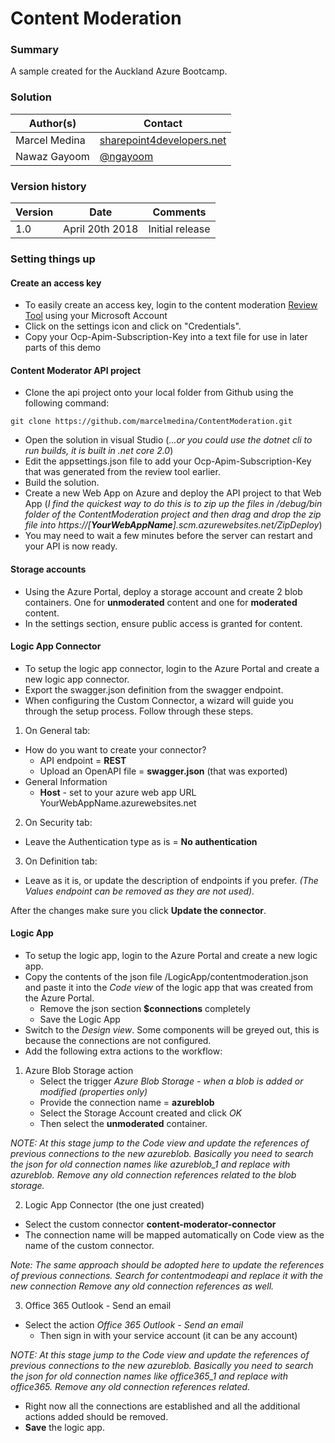 # Content Moderation

### Summary ###
A sample created for the Auckland Azure Bootcamp.

### Solution ###
Author(s) | Contact
-----------|--------
Marcel Medina | [sharepoint4developers.net](http://sharepoint4developers.net)
Nawaz Gayoom | [@ngayoom](https://twitter.com/ngayoom)

### Version history ###
Version  | Date | Comments
---------| -----| --------
1.0  | April 20th 2018 | Initial release

### Setting things up ###
#### Create an access key ####
- To easily create an access key, login to the content moderation [Review Tool](https://contentmoderator.cognitive.microsoft.com/) using your Microsoft Account
- Click on the settings icon and click on "Credentials".
- Copy your Ocp-Apim-Subscription-Key into a text file for use in later parts of this demo
#### Content Moderator API project ####
- Clone the api project onto your local folder from Github using the following command:
```
git clone https://github.com/marcelmedina/ContentModeration.git
```
- Open the solution in visual Studio (*...or you could use the dotnet cli to run builds, it is built in .net core 2.0*)
- Edit the appsettings.json file to add your Ocp-Apim-Subscription-Key that was generated from the review tool earlier.
- Build the solution.
- Create a new Web App on Azure and deploy the API project to that Web App (*I find the quickest way to do this is to zip up the files in /debug/bin folder of the ContentModeration project and then drag and drop the zip file into https://[**YourWebAppName**].scm.azurewebsites.net/ZipDeploy*)
- You may need to wait a few minutes before the server can restart and your API is now ready.
#### Storage accounts ####
- Using the Azure Portal, deploy a storage account and create 2 blob containers. One for **unmoderated** content and one for **moderated** content.
- In the settings section, ensure public access is granted for content.
#### Logic App Connector ####
- To setup the logic app connector, login to the Azure Portal and create a new logic app connector.
- Export the swagger.json definition from the swagger endpoint.
- When configuring the Custom Connector, a wizard will guide you through the setup process. Follow through these steps.
1. On General tab:
- How do you want to create your connector?
	* API endpoint = **REST**
	* Upload an OpenAPI file = **swagger.json** (that was exported)
- General Information
	* **Host** - set to your azure web app URL 
	YourWebAppName.azurewebsites.net
2. On Security tab:
- Leave the Authentication type as is = **No authentication**
3. On Definition tab:
- Leave as it is, or update the description of endpoints if you prefer. 
*(The Values endpoint can be removed as they are not used).*

After the changes make sure you click **Update the connector**.
#### Logic App ####
- To setup the logic app, login to the Azure Portal and create a new logic app.
- Copy the contents of the json file /LogicApp/contentmoderation.json and paste it into the *Code view* of the logic app that was created from the Azure Portal.
	* Remove the json section **$connections** completely
	* Save the Logic App
- Switch to the *Design view*. Some components will be greyed out, this is because the connections are not configured.
- Add the following extra actions to the workflow:
1. Azure Blob Storage action
	* Select the trigger *Azure Blob Storage - when a blob is added or modified (properties only)*
	* Provide the connection name = **azureblob**
	* Select the Storage Account created and click *OK*
	* Then select the **unmoderated** container.

*NOTE: At this stage jump to the Code view and update the references of previous connections to the new azureblob. Basically you need to search the json for old connection names like azureblob_1 and replace with azureblob.*
*Remove any old connection references related to the blob storage.*

2. Logic App Connector (the one just created)
* Select the custom connector **content-moderator-connector**
* The connection name will be mapped automatically on Code view as the name of the custom connector.

*Note: The same approach should be adopted here to update the references of previous connections. Search for contentmodeapi and replace it with the new connection*
*Remove any old connection references as well.*

3. Office 365 Outlook - Send an email
* Select the action *Office 365 Outlook - Send an email*
	* Then sign in with your service account (it can be any account)

*NOTE: At this stage jump to the Code view and update the references of previous connections to the new azureblob. Basically you need to search the json for old connection names like office365_1 and replace with office365.*
*Remove any old connection references related.*

- Right now all the connections are established and all the additional actions added should be removed.
- **Save** the logic app.